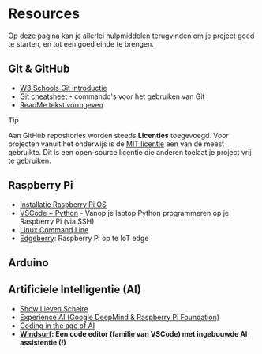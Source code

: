# Resources
Op deze pagina kan je allerlei hulpmiddelen terugvinden om je project goed te starten, en tot een goed einde te brengen.

## Git & GitHub
- [W3 Schools Git introductie](https://www.w3schools.com/git/git_intro.asp?remote=github)
- [Git cheatsheet](https://education.github.com/git-cheat-sheet-education.pdf) - commando's voor het gebruiken van Git
- [ReadMe tekst vormgeven](https://docs.github.com/en/get-started/writing-on-github/getting-started-with-writing-and-formatting-on-github/basic-writing-and-formatting-syntax)

> [!TIP]
> Aan GitHub repositories worden steeds **Licenties** toegevoegd. Voor projecten vanuit het onderwijs is de [MIT licentie](https://opensource.org/license/mit)
> een van de meest gebruikte. Dit is een open-source licentie die anderen toelaat je project vrij te gebruiken.


## Raspberry Pi
- [Installatie Raspberry Pi OS](https://www.youtube.com/watch?v=ntaXWS8Lk34&ab_channel=RaspberryPi)
- [VSCode + Python](https://github.com/Edgeberry/.github/blob/main/documentation/GettingStarted.md#application-development) - Vanop je laptop Python programmeren op je Raspberry Pi (via SSH)
- [Linux Command Line](https://media.datacamp.com/legacy/image/upload/v1700047731/Marketing/Blog/Bash_Cheat_Sheet.pdf)
- [Edgeberry](https://github.com/Edgeberry): Raspberry Pi op te IoT edge


## Arduino

## Artificiele Intelligentie (AI)
- [Show Lieven Scheire](https://www.youtube.com/watch?v=jQCIUKkanv8&t=449s&ab_channel=ICTechNL)
- [Experience AI (Google DeepMind & Raspberry Pi Foundation)](https://experience-ai.org/en)
- [Coding in the age of AI](https://www.raspberrypi.org/blog/why-kids-still-need-to-learn-to-code-in-the-age-of-ai/)
- **[Windsurf](https://windsurf.com/): Een code editor (familie van VSCode) met ingebouwde AI assistentie (!)**